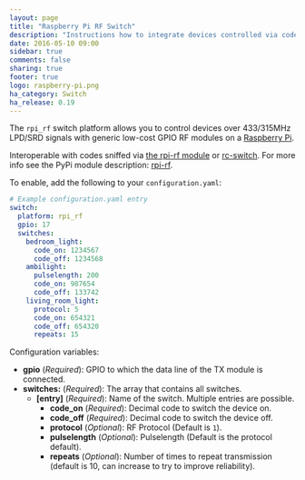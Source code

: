 ```yaml
---
layout: page
title: "Raspberry Pi RF Switch"
description: "Instructions how to integrate devices controlled via codes sent with low-cost GPIO RF modules on a Raspberry Pi into Home Assistant as a switch."
date: 2016-05-10 09:00
sidebar: true
comments: false
sharing: true
footer: true
logo: raspberry-pi.png
ha_category: Switch
ha_release: 0.19
---
```



The `rpi_rf` switch platform allows you to control devices over 433/315MHz LPD/SRD signals with generic low-cost GPIO RF modules on a [Raspberry Pi](https://www.raspberrypi.org/).

Interoperable with codes sniffed via [the rpi-rf module](https://pypi.python.org/pypi/rpi-rf) or [rc-switch](https://github.com/sui77/rc-switch).
For more info see the PyPi module description: [rpi-rf](https://pypi.python.org/pypi/rpi-rf).

To enable, add the following to your `configuration.yaml`:

```yaml
# Example configuration.yaml entry
switch:
  platform: rpi_rf
  gpio: 17
  switches:
    bedroom_light:
      code_on: 1234567
      code_off: 1234568
    ambilight:
      pulselength: 200
      code_on: 987654
      code_off: 133742
    living_room_light:
      protocol: 5
      code_on: 654321
      code_off: 654320
      repeats: 15
```

Configuration variables:

- **gpio** (*Required*): GPIO to which the data line of the TX module is connected.
- **switches:** (*Required*): The array that contains all switches.
  - **[entry]** (*Required*): Name of the switch. Multiple entries are possible.
    - **code_on** (*Required*): Decimal code to switch the device on.
    - **code_off** (*Required*): Decimal code to switch the device off.
    - **protocol** (*Optional*): RF Protocol (Default is `1`).
    - **pulselength** (*Optional*): Pulselength (Default is the protocol default).
    - **repeats** (*Optional*): Number of times to repeat transmission (default is 10, can increase to try to improve reliability).

